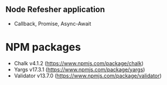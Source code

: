 ## Node Refesher application
- Callback, Promise, Async-Await

# NPM packages
- Chalk v4.1.2 (https://www.npmjs.com/package/chalk)
- Yargs v17.3.1 (https://www.npmjs.com/package/yargs)
- Validator v13.7.0 (https://www.npmjs.com/package/validator)
